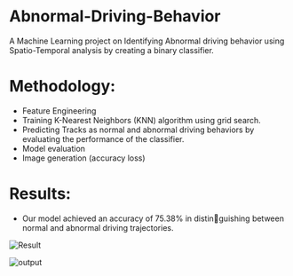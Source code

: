 # Abnormal-Driving-Behavior
A Machine Learning project on Identifying Abnormal driving behavior using Spatio-Temporal analysis by creating a binary classifier.

# Methodology:
- Feature Engineering
- Training K-Nearest Neighbors (KNN) algorithm using grid search.
- Predicting Tracks as normal and abnormal driving behaviors by evaluating the performance of the classifier.
- Model evaluation
- Image generation (accuracy loss)

# Results:
- Our model achieved an accuracy of 75.38% in distinguishing between normal and abnormal driving trajectories.

![Result](https://github.com/Harshal2675/Abnormal-Driving-Behavior/assets/111491768/8bd10f67-e3bc-4b2b-85b7-e9a317285f23)

![output](https://github.com/Harshal2675/Abnormal-Driving-Behavior/assets/111491768/03422909-929e-47e4-a090-04c88db35b13)

